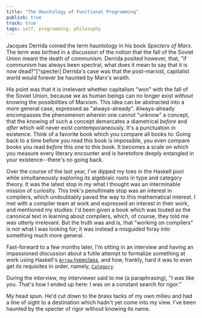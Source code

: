 ```yaml
---
title: "The Hauntology of Functional Programming"
publish: true
track: true
tags: self, programming, philosophy
---
```


Jacques Derrida coined the term hauntology in his book _Specters of
Marx_. The term was birthed in a discussion of the notion that the
fall of the Soviet Union meant the death of communism. Derrida posited
however, that, "if communism has always been spectral, what does it
mean to say that it is now dead?"[^specter] Derrida's case was
that the post-marxist, capitalist world would forever be haunted by
Marx's wraith.

His point was that it is irrelevant whether capitalism "won" with the
fall of the Soviet Union, because we as human beings can no longer
exist without knowing the possibilities of Marxism.  This idea can be
abstracted into a more general case, expressed as "always-already".
Always-already encompasses the phenomenon wherein one cannot "unknow"
a concept, that the knowing of such a concept demarcates a diametrical
_before_ and _after_ which will never exist contemporaneously. It's a
punctuation in existence.  Think of a favorite book which you compare
all books to: Going back to a time before you read this book is
impossible, you even compare books you read _before_ this one to this
book.  It becomes a scale on which you measure every literary
encounter and is heretofore deeply entangled in your
existence--there's no going back.

Over the course of the last year, I've dipped my toes in the Haskell
pool while simultaneously exploring its algebraic roots in type and
category theory. It was the latest stop in my what I thought was an
interminable mission of curiosity.  This trek's penultimate stop was
an interest in compilers, which undoubtably paved the way to this
mathematical interest. I met with a compiler team at work and
expressed an interest in their work, and mentioned my studies: I'd
been given a book which was touted as the canonical text in learning
about compilers, which, of course, they told me was utterly
irrelevant. But the truth was and is, that "working on compilers" is
not what I was looking for; it was instead a misguided foray into
something much more general.

Fast-forward to a few months later, I'm sitting in an interview and
having an impassioned discussion about a futile attempt to formalize
something at work using Haskell's [`Arrow`
typeclass](https://www.haskell.org/arrows/), and how, frankly, hard it
was to even get its requisites in order, namely,
[`Category`](https://www.haskell.org/arrows/).

During the interview, my interviewer said to me (a paraphrasing), "I
was like you. That's how I ended up here: I was on a constant search
for _rigor_."

My head spun. He'd cut down to the brass tacks of my own milieu and
had a line of sight to a destination which hadn't yet come into my
view. I've been haunted by the specter of rigor without knowing its
name.
